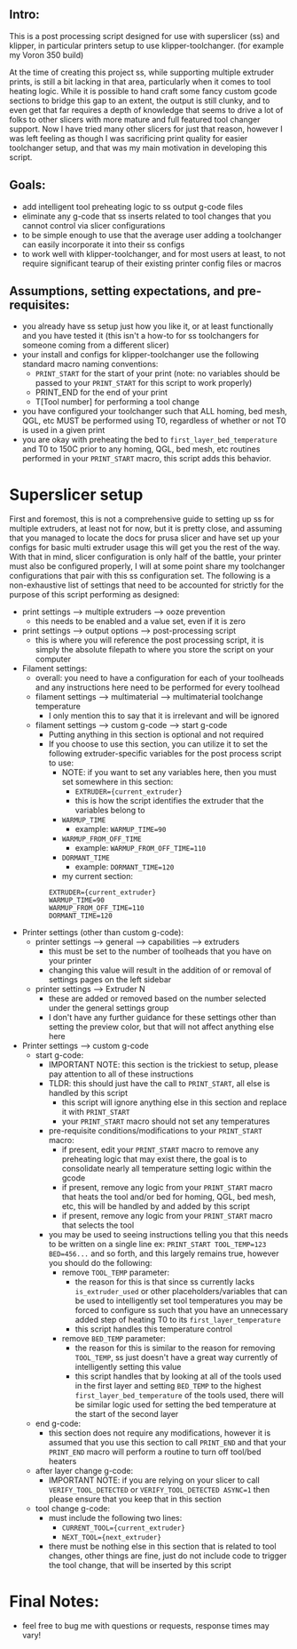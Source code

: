 ## Intro:
This is a post processing script designed for use with superslicer (ss) and klipper, in particular printers setup to use klipper-toolchanger. (for example my Voron 350 build)

At the time of creating this project ss, while supporting multiple extruder prints, is still a bit lacking in that area, particularly when it comes to tool heating logic. While it is possible to hand craft some fancy custom gcode sections to bridge this gap to an extent, the output is still clunky, and to even get that far requires a depth of knowledge that seems to drive a lot of folks to other slicers with more mature and full featured tool changer support. Now I have tried many other slicers for just that reason, however I was left feeling as though I was sacrificing print quality for easier toolchanger setup, and that was my main motivation in developing this script. 

## Goals:
- add intelligent tool preheating logic to ss output g-code files
- eliminate any g-code that ss inserts related to tool changes that you cannot control via slicer configurations
- to be simple enough to use that the average user adding a toolchanger can easily incorporate it into their ss configs
- to work well with klipper-toolchanger, and for most users at least, to not require significant tearup of their existing printer config files or macros

## Assumptions, setting expectations, and pre-requisites:
- you already have ss setup just how you like it, or at least functionally and you have tested it (this isn't a how-to for ss toolchangers for someone coming from a different slicer)
- your install and configs for klipper-toolchanger use the following standard macro naming conventions:
    - `PRINT_START` for the start of your print (note: no variables should be passed to your `PRINT_START` for this script to work properly)
    - PRINT_END for the end of your print
    - T[Tool number] for performing a tool change
- you have configured your toolchanger such that ALL homing, bed mesh, QGL, etc MUST be performed using T0, regardless of whether or not T0 is used in a given print
- you are okay with preheating the bed to `first_layer_bed_temperature` and T0 to 150C prior to any homing, QGL, bed mesh, etc routines performed in your `PRINT_START` macro, this script adds this behavior.

# Superslicer setup

First and foremost, this is not a comprehensive guide to setting up ss for multiple extruders, at least not for now, but it is pretty close, and assuming that you managed to locate the docs for prusa slicer and have set up your configs for basic multi extruder usage this will get you the rest of the way. With that in mind, slicer configuration is only half of the battle, your printer must also be configured properly, I will at some point share my toolchanger configurations that pair with this ss configuration set. The following is a non-exhaustive list of settings that need to be accounted for strictly for the purpose of this script performing as designed:
-  print settings --> multiple extruders --> ooze prevention
    - this needs to be enabled and a value set, even if it is zero
-  print settings --> output options --> post-processing script
    - this is where you will reference the post processing script, it is simply the absolute filepath to where you store the script on your computer
- Filament settings:
    - overall: you need to have a configuration for each of your toolheads and any instructions here need to be performed for every toolhead
    - filament settings --> multimaterial --> multimaterial toolchange temperature
        - I only mention this to say that it is irrelevant and will be ignored
    - filament settings --> custom g-code --> start g-code
        - Putting anything in this section is optional and not required
        - If you choose to use this section, you can utilize it to set the following extruder-specific variables for the post process script to use:
            - NOTE: if you want to set any variables here, then you must set somewhere in this section:
                - `EXTRUDER={current_extruder}`
                - this is how the script identifies the extruder that the variables belong to
            - `WARMUP_TIME`
                - example: `WARMUP_TIME=90`
            - `WARMUP_FROM_OFF_TIME`
                - example: `WARMUP_FROM_OFF_TIME=110`
            - `DORMANT_TIME`
                - example: `DORMANT_TIME=120`
            - my current section: 
            ```
            EXTRUDER={current_extruder}
            WARMUP_TIME=90
            WARMUP_FROM_OFF_TIME=110
            DORMANT_TIME=120
            ```
- Printer settings (other than custom g-code):
    - printer settings --> general --> capabilities --> extruders
        - this must be set to the number of toolheads that you have on your printer
        - changing this value will result in the addition of or removal of settings pages on the left sidebar
    - printer settings --> Extruder N
        - these are added or removed based on the number selected under the general settings group
        - I don't have any further guidance for these settings other than setting the preview color, but that will not affect anything else here
- Printer settings --> custom g-code
    - start g-code:
        - IMPORTANT NOTE: this section is the trickiest to setup, please pay attention to all of these instructions
        - TLDR: this should just have the call to `PRINT_START`, all else is handled by this script
            - this script will ignore anything else in this section and replace it with `PRINT_START`
            - your `PRINT_START` macro should not set any temperatures
        - pre-requisite conditions/modifications to your `PRINT_START` macro:
            - if present, edit your `PRINT_START` macro to remove any preheating logic that may exist there, the goal is to consolidate nearly all temperature setting logic within the gcode
            - if present, remove any logic from your `PRINT_START` macro that heats the tool and/or bed for homing, QGL, bed mesh, etc, this will be handled by and added by this script
            - if present, remove any logic from your `PRINT_START` macro that selects the tool
        - you may be used to seeing instructions telling you that this needs to be written on a single line ex: `PRINT_START TOOL_TEMP=123 BED=456...` and so forth, and this largely remains true, however you should do the following:
            - remove `TOOL_TEMP` parameter:
                - the reason for this is that since ss currently lacks `is_extruder_used` or other placeholders/variables that can be used to intelligently set tool temperatures you may be forced to configure ss such that you have an unnecessary added step of heating T0 to its `first_layer_temperature`
                - this script handles this temperature control
            - remove `BED_TEMP` parameter:
                - the reason for this is similar to the reason for removing `TOOL_TEMP`, ss just doesn't have a great way currently of intelligently setting this value
                - this script handles that by looking at all of the tools used in the first layer and setting `BED_TEMP` to the highest `first_layer_bed_temperature` of the tools used, there will be similar logic used for setting the bed temperature at the start of the second layer
    - end g-code:
        - this section does not require any modifications, however it is assumed that you use this section to call `PRINT_END` and that your `PRINT_END` macro will perform a routine to turn off tool/bed heaters
    - after layer change g-code:
        - IMPORTANT NOTE: if you are relying on your slicer to call `VERIFY_TOOL_DETECTED` or `VERIFY_TOOL_DETECTED ASYNC=1` then please ensure that you keep that in this section
    - tool change g-code:
        - must include the following two lines:
            - `CURRENT_TOOL={current_extruder}`
            - `NEXT_TOOL={next_extruder}`
        - there must be nothing else in this section that is related to tool changes, other things are fine, just do not include code to trigger the tool change, that will be inserted by this script

# Final Notes:
- feel free to bug me with questions or requests, response times may vary!